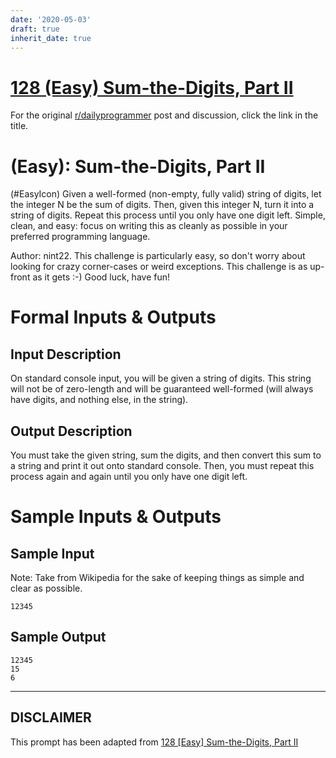 ```yaml
---
date: '2020-05-03'
draft: true
inherit_date: true
---
```


# [128 (Easy) Sum-the-Digits, Part II](https://www.reddit.com/r/dailyprogrammer/comments/1fnutb/06413_challenge_128_easy_sumthedigits_part_ii/)

For the original [r/dailyprogrammer](https://www.reddit.com/r/dailyprogrammer/) post and discussion, click the link in the title.

#  (Easy): Sum-the-Digits, Part II
(#EasyIcon)
Given a well-formed (non-empty, fully valid) string of digits, let the integer N be the sum of digits. Then, given this integer N, turn it into a string of digits. Repeat this process until you only have one digit left. Simple, clean, and easy: focus on writing this as cleanly as possible in your preferred programming language.

Author: nint22. This challenge is particularly easy, so don't worry about looking for crazy corner-cases or weird exceptions. This challenge is as up-front as it gets :-) Good luck, have fun!

# Formal Inputs & Outputs
## Input Description
On standard console input, you will be given a string of digits. This string will not be of zero-length and will be guaranteed well-formed (will always have digits, and nothing else, in the string).

## Output Description
You must take the given string, sum the digits, and then convert this sum to a string and print it out onto standard console. Then, you must repeat this process again and again until you only have one digit left.

# Sample Inputs & Outputs
## Sample Input
Note: Take from Wikipedia for the sake of keeping things as simple and clear as possible.


```
12345
```
## Sample Output

```
12345
15
6
```

----
## **DISCLAIMER**
This prompt has been adapted from [128 [Easy] Sum-the-Digits, Part II](https://www.reddit.com/r/dailyprogrammer/comments/1fnutb/06413_challenge_128_easy_sumthedigits_part_ii/
)
